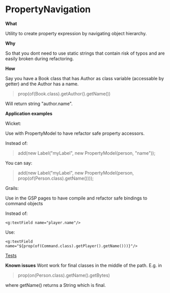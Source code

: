 PropertyNavigation
==================

**What**

Utility to create property expression by navigating object hierarchy.

**Why**

So that you dont need to use static strings that contain risk of typos and are easily broken during refactoring.

**How**

Say you have a Book class that has Author as class variable (accessable by getter) and the Author has a name.

>prop(of(Book.class).getAuthor().getName())

Will return string "author.name".

**Application examples**

Wicket:

Use with PropertyModel to have refactor safe property accessors.

Instead of:

>add(new Label("myLabel", new PropertyModel(person, "name"));

You can say:

>add(new Label("myLabel", new PropertyModel(person, prop(of(Person.class).getName())));
  
Grails:

Use in the GSP pages to have compile and refactor safe bindings to command objects

Instead of:

`<g:textField name="player.name"/>`

Use:

`<g:textField name="${prop(of(Command.class).getPlayer().getName()))}"/>`
  


[Tests](https://github.com/ra1p3/PropertyNavigation/blob/master/src/test/java/com/moonillusions/propertynavigation/PropertyNavigationTest.java)


**Known issues**
Wont work for final classes in the middle of the path. E.g. in

>prop(on(Person.class).getName().getBytes)

where getName() returns a String which is final.



